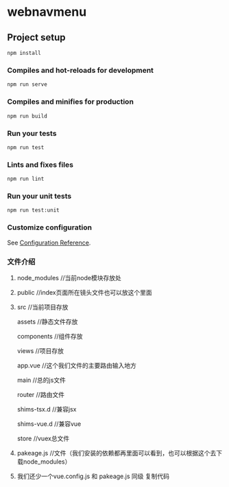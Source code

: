 # webnavmenu

## Project setup
```
npm install
```

### Compiles and hot-reloads for development
```
npm run serve
```

### Compiles and minifies for production
```
npm run build
```

### Run your tests
```
npm run test
```

### Lints and fixes files
```
npm run lint
```

### Run your unit tests
```
npm run test:unit
```

### Customize configuration
See [Configuration Reference](https://cli.vuejs.org/config/).

### 文件介绍
  1.   node_modules //当前node模块存放处
  2.   public //index页面所在镜头文件也可以放这个里面
  3.   src //当前项目存放

          assets //静态文件存放

          components //组件存放

          views //项目存放

          app.vue //这个我们文件的主要路由输入地方

          main //总的js文件

          router //路由文件

          shims-tsx.d //兼容jsx

          shims-vue.d //兼容vue

          store //vuex总文件
          
  4.   pakeage.js //文件（我们安装的依赖都再里面可以看到，也可以根据这个去下载node_modules）
  5.   我们还少一个vue.config.js 和 pakeage.js 同级
  复制代码
